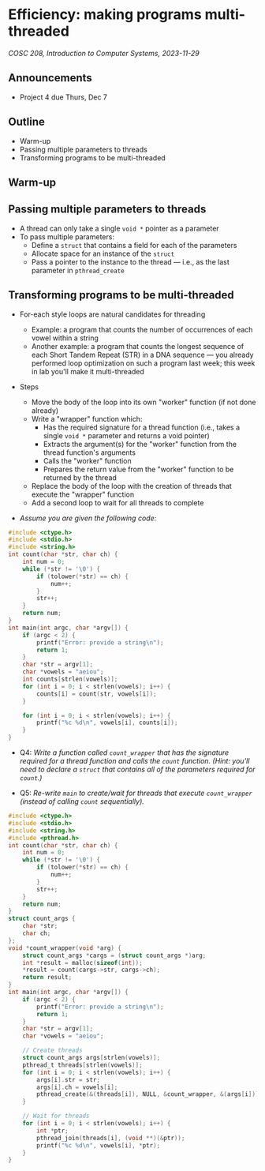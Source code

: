 # Efficiency: making programs multi-threaded
_COSC 208, Introduction to Computer Systems, 2023-11-29_

## Announcements
* Project 4 due Thurs, Dec 7

## Outline
* Warm-up
* Passing multiple parameters to threads
* Transforming programs to be multi-threaded

## Warm-up

## Passing multiple parameters to threads

* A thread can only take a single `void *` pointer as a parameter
* To pass multiple parameters:
    * Define a `struct` that contains a field for each of the parameters
    * Allocate space for an instance of the `struct`
    * Pass a pointer to the instance to the thread — i.e., as the last parameter in `pthread_create`

## Transforming programs to be multi-threaded

* For-each style loops are natural candidates for threading
    * Example: a program that counts the number of occurrences of each vowel within a string
    * Another example: a program that counts the longest sequence of each Short Tandem Repeat (STR) in a DNA sequence — you already performed loop optimization on such a program last week; this week in lab you'll make it multi-threaded
* Steps
    * Move the body of the loop into its own "worker" function (if not done already)
    * Write a "wrapper" function which:
        * Has the required signature for a thread function (i.e., takes a single `void *` parameter and returns a void pointer)
        * Extracts the argument(s) for the "worker" function from the thread function's arguments
        * Calls the "worker" function
        * Prepares the return value from the "worker" function to be returned by the thread
    * Replace the body of the loop with the creation of threads that execute the "wrapper" function
    * Add a second loop to wait for all threads to complete

* _Assume you are given the following code:_


```c
#include <ctype.h>
#include <stdio.h>
#include <string.h>
int count(char *str, char ch) {
    int num = 0;
    while (*str != '\0') {
        if (tolower(*str) == ch) {
            num++;
        }
        str++;
    }
    return num;
}
int main(int argc, char *argv[]) {
    if (argc < 2) {
        printf("Error: provide a string\n");
        return 1;
    }
    char *str = argv[1];
    char *vowels = "aeiou";
    int counts[strlen(vowels)];
    for (int i = 0; i < strlen(vowels); i++) {
        counts[i] = count(str, vowels[i]);
    }

    for (int i = 0; i < strlen(vowels); i++) {
        printf("%c %d\n", vowels[i], counts[i]);
    }
}
```

* Q4: _Write a function called  `count_wrapper` that has the signature required for a thread function and calls the `count` function. (Hint: you'll need to declare a `struct` that contains all of the parameters required for `count`.)_

* Q5: _Re-write `main` to create/wait for threads that execute `count_wrapper` (instead of calling `count` sequentially)._


```c
#include <ctype.h>
#include <stdio.h>
#include <string.h>
#include <pthread.h>
int count(char *str, char ch) {
    int num = 0;
    while (*str != '\0') {
        if (tolower(*str) == ch) {
            num++;
        }
        str++;
    }
    return num;
}
struct count_args {
    char *str;
    char ch;
};
void *count_wrapper(void *arg) {
    struct count_args *cargs = (struct count_args *)arg;
    int *result = malloc(sizeof(int));
    *result = count(cargs->str, cargs->ch);
    return result;
}
int main(int argc, char *argv[]) {
    if (argc < 2) {
        printf("Error: provide a string\n");
        return 1;
    }
    char *str = argv[1];
    char *vowels = "aeiou";

    // Create threads
    struct count_args args[strlen(vowels)];
    pthread_t threads[strlen(vowels)];
    for (int i = 0; i < strlen(vowels); i++) {
        args[i].str = str;
        args[i].ch = vowels[i];
        pthread_create(&(threads[i]), NULL, &count_wrapper, &(args[i]));
    }

    // Wait for threads
    for (int i = 0; i < strlen(vowels); i++) {
        int *ptr;
        pthread_join(threads[i], (void **)(&ptr));
        printf("%c %d\n", vowels[i], *ptr);
    }
}
```
